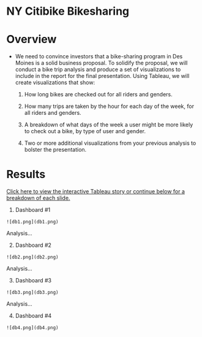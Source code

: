 # NY Citibike Bikesharing

# Overview

- We need to convince investors that a bike-sharing program in Des Moines is a solid business proposal. To solidify the proposal, we will conduct a bike trip analysis and produce a set of visualizations to include in the report for the final presentation. Using Tableau, we will create visualizations that show:

    1) How long bikes are checked out for all riders and genders.

    2) How many trips are taken by the hour for each day of the week, for all riders and genders.
    
    3) A breakdown of what days of the week a user might be more likely to check out a bike, by type of user and gender.

    4) Two or more additional visualizations from your previous analysis to bolster the presentation.

# Results
[Click here to view the interactive Tableau story or continue below for a breakdown of each slide.](https://public.tableau.com/profile/alex.forbis#!/vizhome/NYCitibikeWorkbook_Final/NYCitibikeStory)

   1) Dashboard #1

    ![db1.png](db1.png)

   Analysis...


   2) Dashboard #2

    ![db2.png](db2.png)

   Analysis...

   3) Dashboard #3
    
    ![db3.png](db3.png)

   Analysis...

   4) Dashboard #4

    ![db4.png](db4.png)
